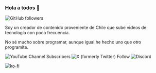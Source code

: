 ### Hola a todos 👋
![GitHub followers](https://img.shields.io/github/followers/MasterJayanX)
<!--
**MasterJayanX/MasterJayanX** is a ✨ _special_ ✨ repository because its `README.md` (this file) appears on your GitHub profile.

Here are some ideas to get you started:

- 🔭 I’m currently working on ...
- 🌱 I’m currently learning ...
- 👯 I’m looking to collaborate on ...
- 🤔 I’m looking for help with ...
- 💬 Ask me about ...
- 📫 How to reach me: ...
- 😄 Pronouns: ...
- ⚡ Fun fact: ...
-->
Soy un creador de contenido proveniente de Chile que sube videos de tecnología con poca frecuencia.

No sé mucho sobre programar, aunque igual he hecho uno que otro programita.

![YouTube Channel Subscribers](https://img.shields.io/youtube/channel/subscribers/UChsrjGhvI1Cg68PlQckYTzA) ![X (formerly Twitter) Follow](https://img.shields.io/twitter/follow/masterjayanx) ![Discord](https://img.shields.io/discord/1011076802594209914)

[![ko-fi](https://ko-fi.com/img/githubbutton_sm.svg)](https://ko-fi.com/D1D37FMC3)
